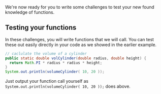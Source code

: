 We're now ready for you to write some challenges to test your new found knowledge of functions.

## Testing your functions
In these challenges, you will write functions that we will call. You can test these out easily directly in your code as we showed in the earlier example.

```java
// caclulate the volume of a cylinder
public static double volCylinder(double radius, double height) {
  return Math.PI * radius * radius * height;
}
System.out.println(volumeCylinder( 10, 20 ));
```

Just output your function call yourself as `System.out.println(volumeCylinder( 10, 20 ));` does above.

